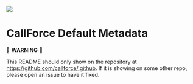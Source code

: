 ![](https://github.com/callforce/.github/workflows/Organization%20Labels/badge.svg)

# CallForce Default Metadata

:rotating_light: **WARNING** :rotating_light: 

This README should only show on the repository at https://github.com/callforce/.github. If it is showing on some other repo, please open an issue to have it fixed.
